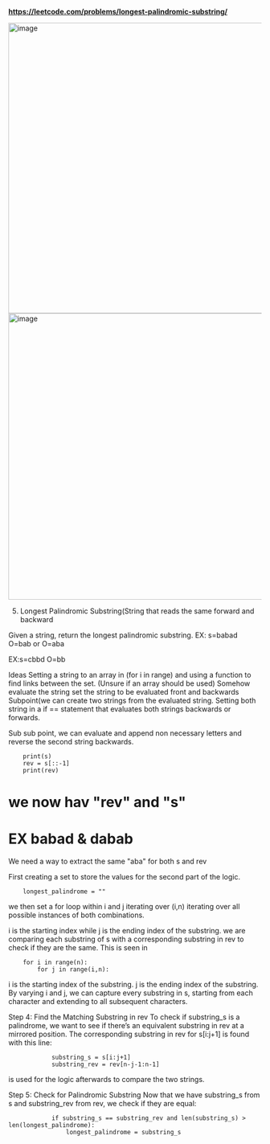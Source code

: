 **https://leetcode.com/problems/longest-palindromic-substring/**


<img width="578" alt="image" src="https://github.com/user-attachments/assets/37a40b05-0afb-415e-a72e-d788cea491a8">



<img width="570" alt="image" src="https://github.com/user-attachments/assets/827608d1-afac-4c16-89b3-fc532400b6bb">


5. Longest Palindromic Substring(String that reads the same forward and backward

Given a string, return the longest palindromic substring.
EX: s=babad
O=bab or O=aba

EX:s=cbbd
O=bb



Ideas 
Setting a string to an array in (for i in range) and using a function to find links between the set. (Unsure if an array should be used)
Somehow evaluate the string set the string to be evaluated front and backwards
Subpoint(we can create two strings from the evaluated string. Setting both string in a if == statement that evaluates both strings backwards or forwards.

Sub sub point, we can evaluate and append non necessary letters and reverse the second string backwards. 

        print(s)
        rev = s[::-1]
        print(rev)

# we now hav "rev" and "s"
# EX babad & dabab

We need a way to extract the same "aba" for both s and rev

First creating a set to store the values for the second part of the logic. 

        longest_palindrome = ""

we then set a for loop within i and j iterating over (i,n) iterating over all possible instances of both combinations.

i is the starting index while j is the ending index of the substring. we are comparing each substring of s with a corresponding substring in rev to check if they are the same. This is seen in 


        for i in range(n):
            for j in range(i,n):



i is the starting index of the substring.
j is the ending index of the substring.
By varying i and j, we can capture every substring in s, starting from each character and extending to all subsequent characters.



Step 4: Find the Matching Substring in rev
To check if substring_s is a palindrome, we want to see if there’s an equivalent substring in rev at a mirrored position. The corresponding substring in rev for s[i:j+1] is found with this line:

                substring_s = s[i:j+1]
                substring_rev = rev[n-j-1:n-1]

is used for the logic afterwards to compare the two strings. 

Step 5: Check for Palindromic Substring
Now that we have substring_s from s and substring_rev from rev, we check if they are equal:


                if substring_s == substring_rev and len(substring_s) > len(longest_palindrome):
                    longest_palindrome = substring_s












